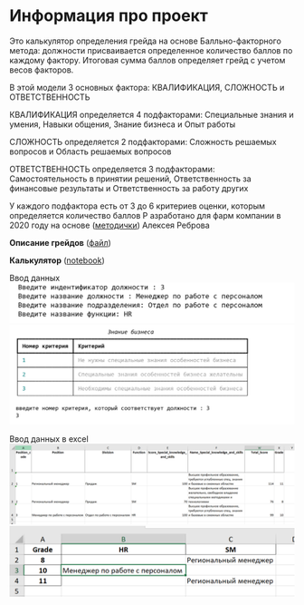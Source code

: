 # Информация про проект

Это калькулятор определения грейда на основе Балльно-факторного метода: должности присваивается определенное количество баллов по каждому фактору. Итоговая сумма баллов определяет грейд с учетом весов факторов.

В этой модели 3 основных фактора: КВАЛИФИКАЦИЯ,  СЛОЖНОСТЬ и  ОТВЕТСТВЕННОСТЬ 

КВАЛИФИКАЦИЯ определяется 4 подфакторами: Специальные знания и умения, Навыки общения, Знание бизнеса и Опыт работы

СЛОЖНОСТЬ  определяется 2 подфакторами: Сложность решаемых вопросов и Область решаемых вопросов

ОТВЕТСТВЕННОСТЬ определяется 3 подфакторами: Самостоятельность в принятии решений, Ответственность за финансовые результаты и Ответственность за работу других

У каждого подфактора есть от 3 до 6 критериев оценки, которым определяется количество баллов
Р
азработано для фарм компании в 2020 году на основе ([методички](https://www.delfy.biz/books)) Алексея Реброва 

**Описание грейдов** ([файл](https://github.com/NuriyaBur/LearningPath/blob/main/python/projects/Grading%20/description.md))

**Калькулятор** ([notebook](https://github.com/NuriyaBur/LearningPath/blob/main/python/projects/Grading%20/Grading.py))

Ввод данных 
![cover](https://github.com/NuriyaBur/LearningPath/blob/main/python/projects/Grading%20/img/Input.PNG)
![cover](https://github.com/NuriyaBur/LearningPath/blob/main/python/projects/Grading%20/img/console%26input.PNG)

Ввод данных в excel
![cover](https://github.com/NuriyaBur/LearningPath/blob/main/python/projects/Grading%20/img/output_1.PNG)
![cover](https://github.com/NuriyaBur/LearningPath/blob/main/python/projects/Grading%20/img/output_2.PNG)
